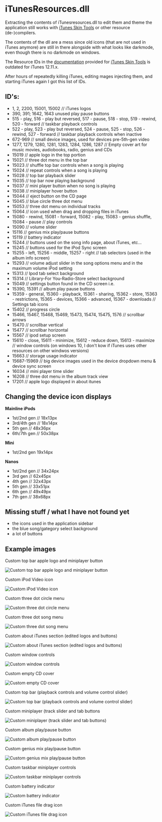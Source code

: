 
# iTunesResources.dll

Extracting the contents of iTunesresources.dll to edit them and theme the application still works with [iTunes Skin Tools](https://github.com/Apophenic/iTunes-Skins-Windows) or other resource (de-)compilers.

The contents of the dll are a mess since old icons (that are not used in iTunes anymore) are still in there alongside with what looks like darkmode, even though  there is no darkmode on windows.

The Resource IDs in the [documentation](https://htmlpreview.github.io/?https://github.com/Apophenic/iTunes-Skin-Tools/blob/master/Resource%20IDs/ResourceIDs.html) provided for [iTunes Skin Tools](https://github.com/Apophenic/iTunes-Skins-Windows) is outdated for iTunes 12.11.x.

After hours of repeatedly killing iTunes, editing mages injecting them, and starting iTunes again I got this list of IDs.

## ID's:

- 1, 2, 2200, 15001, 15002 // iTunes logos
- 390, 391; 1642, 1643 unused play pause buttons
- 515 - play, 516 - play but reversed, 517 - pause, 518 - stop, 519 - rewind, 520 - forward // taskbar playback controls
- 522 - play, 523 - play but reversed, 524 - pause, 525 - stop, 526 - rewind, 527 - forward // taskbar playback controls when inactive
- 672-969 // small device images, used for devices pre-5th-gen video
- 1277, 1279, 1280, 1281, 1283, 1284, 1286, 1287 // Empty cover art for music movies, audiobooks, radio, genius and CDs
- 15019 // apple logo in the top portion
- 15021 // three dot menu in the top bar
- 15023 // shuffle top bar controls when a song is playing
- 15024 // repeat controls when a song is playing
- 15028 // top bar playback slider
- 15035 // top bar now playing background
- 15037 // mini player button when no song is playing
- 15038 // miniplayer hover button
- 15044 // eject button on the CD page
- 15045 // blue circle three dot menu
- 15053 // three dot menu on individual tracks
- 15064 // icon used when drag and dropping files in iTunes
- 15080 - rewind, 15081 - forward, 15082 - play, 15083 - genius shuffle, 15084 - pause // play controls
- 15090 // volume slider
- 15116 // genius mix play/pause buttons
- 15119 // battery indicator
- 15244 // buttons used on the song info page, about iTunes, etc...
- 15245 // buttons used for the iPod Sync screen
- 15255 - left, 15256 - middle, 15257 - right // tab selectors (used in the album info screen)
- 15293 // volume adjust slider in the song options menu and in the maximum volume iPod setting
- 15313 // Ipod tab select background
- 15314 // Library-For You-Radio-Store select background
- 15049 // settings button found in the CD screen i.e.
- 15390, 15391 // album play pause buttons
- 15359 - general, 15360 - playback, 15361 - sharing, 15362 - store, 15363 - restrictions, 15365 - devices, 15366 - advanced, 15367 - downloads // Settings tab icons
- 15402 // progress circle
- 15466, 15467, 15468, 15469, 15473, 15474, 15475, 1576 // scrollbar arrows
- 15470 // scrollbar vertical
- 15477 // scrollbar horizontal
- 15567 // ipod setup screen
- 15610 - close, 15611 - minimize, 15612 - reduce down, 15613 - maximize // window controls (on windows 10, I don't kow if iTunes uses other resources on other windwos versions)
- 15663 // storage usage indicator
- 15687-15969 // big device images used in the device dropdown menu & device sync screen
- 16034 // mini player time slider
- 16208 // three dot menu in the album track view
- 17201 // apple logo displayed in about itunes

## Changing the device icon displays
**Mainline iPods**

- 1st/2nd gen // 18x13px
- 3rd/4th gen // 18x14px
- 5th gen // 48x36px
- 6th/7th gen // 50x38px

**Mini**

- 1st/2nd gen 19x14px

**Nanos**

- 1st/2nd gen // 34x24px
- 3rd gen // 62x45px
- 4th gen // 32x43px
- 5th gen // 33x51px
- 6th gen // 49x49px
- 7th gen // 38x68px

## Missing stuff / what I have not found yet

- the icons used in the application sidebar
- the blue song/gategory select background
- a lot of buttons 

## Example images

Custom top bar apple logo and miniplayer button

![Custom top bar apple logo and miniplayer button](https://raw.githubusercontent.com/Benji7103/iTunesResourcesdll-Windows-ID-documentation/main/screenshots/Custom_top_bar_logo_and_miniplayer_button.png)

Custom iPod Video icon

![Custom iPod Video icon](https://raw.githubusercontent.com/Benji7103/iTunesResourcesdll-Windows-ID-documentation/main/screenshots/Custom_iPodvideo_Icon.png)

Custom three dot circle menu

![Custom three dot circle menu](https://raw.githubusercontent.com/Benji7103/iTunesResourcesdll-Windows-ID-documentation/main/screenshots/Custom_three_dot_circle_menu.png)

Custom three dot song menu

![Custom three dot song menu](https://raw.githubusercontent.com/Benji7103/iTunesResourcesdll-Windows-ID-documentation/main/screenshots/Custom_three_dot_menu.png)

Custom about iTunes section (edited logos and buttons)

![Custom about iTunes section (edited logos and buttons)](https://raw.githubusercontent.com/Benji7103/iTunesResourcesdll-Windows-ID-documentation/main/screenshots/Custom_buttons_and_icons_about_itunes.png)

Custom window controls

![Custom window controls](https://raw.githubusercontent.com/Benji7103/iTunesResourcesdll-Windows-ID-documentation/main/screenshots/Custom_Window_Controls.png)

Custom empty CD cover

![Custom empty CD cover](https://raw.githubusercontent.com/Benji7103/iTunesResourcesdll-Windows-ID-documentation/main/screenshots/Custom_Empty_CD_cover.png)

Custom top bar (playback controls and volume control slider)

![Custom top bar (playback controls and volume control slider)](https://raw.githubusercontent.com/Benji7103/iTunesResourcesdll-Windows-ID-documentation/main/screenshots/Custom_top_bar.png)

Custom miniplayer (track slider and tab buttons

![Custom miniplayer (track slider and tab buttons)](https://raw.githubusercontent.com/Benji7103/iTunesResourcesdll-Windows-ID-documentation/main/screenshots/Custom_tab%20buttons_and_track_slider_miniplayer.png)

Custom album play/pause button

![Custom album play/pause button](https://raw.githubusercontent.com/Benji7103/iTunesResourcesdll-Windows-ID-documentation/main/screenshots/Custom_Album_play_button.png)

Custom genius mix play/pause button

![Custom genius mix play/pause button](https://raw.githubusercontent.com/Benji7103/iTunesResourcesdll-Windows-ID-documentation/main/screenshots/Custom_genius_mix_pause_button.png)

Custom taskbar miniplayer controls

![Custom taskbar miniplayer controls](https://raw.githubusercontent.com/Benji7103/iTunesResourcesdll-Windows-ID-documentation/main/screenshots/Custom_taskbarplayer_buttons.png)

Custom battery indicator

![Custom battery indicator](https://raw.githubusercontent.com/Benji7103/iTunesResourcesdll-Windows-ID-documentation/main/screenshots/Custom_Battery_indicator.png)

Custom iTunes file drag icon

![Custom iTunes file drag icon](https://raw.githubusercontent.com/Benji7103/iTunesResourcesdll-Windows-ID-documentation/main/screenshots/Custom_drag_file_icon.png)
